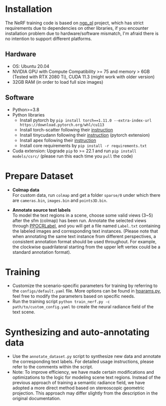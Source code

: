 # Installation
The NeRF training code is based on [ngp_pl](https://github.com/kwea123/ngp_pl) project, which has strict requirements due to dependencies on other libraries, if you encounter installation problem due to hardware/software mismatch, I'm afraid there is no intention to support different platforms.

## Hardware
- OS: Ubuntu 20.04
- NVIDIA GPU with Compute Compatibility >= 75 and memory > 6GB (Tested with RTX 2080 Ti), CUDA 11.3 (might work with older version)
- 32GB RAM (in order to load full size images)

## Software
- Python>=3.8
- Python libraries
    - Install pytorch by `pip install torch==1.11.0 --extra-index-url https://download.pytorch.org/whl/cu113`
    - Install torch-scatter following their [instruction](https://github.com/rusty1s/pytorch_scatter#installation)
    - Install tinycudann following their [instruction](https://github.com/NVlabs/tiny-cuda-nn#pytorch-extension) (pytorch extension)
    - Install apex following their [instruction](https://github.com/NVIDIA/apex#linux)
    - Install core requirements by `pip install -r requirements.txt`
- Cuda extension: Upgrade `pip` to >= 22.1 and run `pip install models/csrc/` (please run this each time you `pull` the code)


# Prepare Dataset
- **Colmap data**  
For custom data, run `colmap` and get a folder `sparse/0` under which there are `cameras.bin`, `images.bin` and `points3D.bin`.

- **Annotate source text labels**  
To model the text regions in a scene, choose some valid views (3~5) after the sfm (colmap) has been run.
Annotate the selected views through [PPOCRLabel](https://github.com/PFCCLab/PPOCRLabel/blob/main/README.md), and you will get a file named `Label.txt` containing the labeled images and corresponding text instances.
(Please note that when annotating the same text instance from different perspectives, a consistent annotation format should be used throughout.
For example, the clockwise quadrilateral starting from the upper left vertex could be a standard annotation format).

# Training
- Customize the scenario-specific parameters for training by referring to the `configs/default.yaml` file. More options can be found in [hparams.py](https://github.com/cuijl-ai/TextNeRF/blob/main/TextNeRF/misc/hparams.py), feel free to modify the parameters based on specific needs.
- Run the training script `python train_nerf.py -c path/to/custom_config.yaml` to create the neural radiance field of the text scene.

# Synthesizing and auto-annotating data
- Use the `annotate_dataset.py` script to synthesize new data and annotate the corresponding text labels. For detailed usage instructions, please refer to the comments within the script.
- Note: To improve efficiency, we have made certain modifications and optimizations to the logic for modeling scene text regions. Instead of the previous approach of training a semantic radiance field, we have adopted a more direct method based on stereoscopic geometric projection. This approach may differ slightly from the description in the original documentation.

